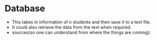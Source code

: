# Database

* This takes in information of n students and then save it to a text file.
* It could also retrieve the data from the text when required.
* sources(so one can understand from where the things are coming):
